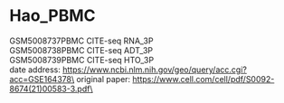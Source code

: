 # Hao_PBMC
GSM5008737PBMC CITE-seq RNA_3P\
GSM5008738PBMC CITE-seq ADT_3P\
GSM5008739PBMC CITE-seq HTO_3P\
date address: https://www.ncbi.nlm.nih.gov/geo/query/acc.cgi?acc=GSE164378\
original paper: https://www.cell.com/cell/pdf/S0092-8674(21)00583-3.pdf\
